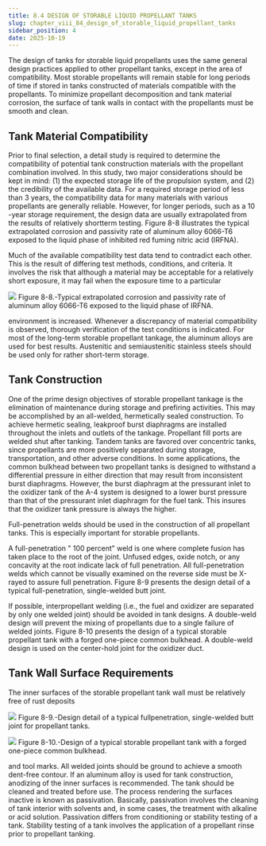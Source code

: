 ```yaml
---
title: 8.4 DESIGN OF STORABLE LIQUID PROPELLANT TANKS
slug: chapter_viii_84_design_of_storable_liquid_propellant_tanks
sidebar_position: 4
date: 2025-10-19
---
```


The design of tanks for storable liquid propellants uses the same general design practices applied to other propellant tanks, except in the area of compatibility. Most storable propellants will remain stable for long periods of time if stored in tanks constructed of materials compatible with the propellants. To minimize propellant decomposition and tank material corrosion, the surface of tank walls in contact with the propellants must be smooth and clean.

## Tank Material Compatibility

Prior to final selection, a detail study is required to determine the compatibility of potential tank construction materials with the propellant combination involved. In this study, two major considerations should be kept in mind: (1) the expected storage life of the propulsion system, and (2) the credibility of the available data. For a required storage period of less than 3 years, the compatibility data for many materials with various propellants are generally reliable. However, for longer periods, such as a 10 -year storage requirement, the design data are usually extrapolated from the results of relatively shortterm testing. Figure 8-8 illustrates the typical extrapolated corrosion and passivity rate of aluminum alloy 6066-T6 exposed to the liquid phase of inhibited red fuming nitric acid (IRFNA).

Much of the available compatibility test data tend to contradict each other. This is the result of differing test methods, conditions, and criteria. It involves the risk that although a material may be acceptable for a relatively short exposure, it may fail when the exposure time to a particular

![](/img/DLPRE/image_290.jpg)
Figure 8-8.-Typical extrapolated corrosion and passivity rate of aluminum alloy 6066-T6 exposed to the liquid phase of IRFNA.

environment is increased. Whenever a discrepancy of material compatibility is observed, thorough verification of the test conditions is indicated. For most of the long-term storable propellant tankage, the aluminum alloys are used for best results. Austenitic and semiaustenitic stainless steels should be used only for rather short-term storage.

## Tank Construction

One of the prime design objectives of storable propellant tankage is the elimination of maintenance during storage and prefiring activities. This may be accomplished by an all-welded, hermetically sealed construction. To achieve hermetic sealing, leakproof burst diaphragms are installed throughout the inlets and outlets of the tankage. Propellant fill ports are welded shut after tanking. Tandem tanks are favored over concentric tanks, since propellants are more positively separated during storage, transportation, and other adverse conditions. In some applications, the common bulkhead between two propellant tanks is designed to withstand a differential pressure in either direction that may result from inconsistent burst diaphragms. However, the burst diaphragm at the pressurant inlet to the oxidizer tank of the A-4 system is designed to a lower burst pressure than that of the pressurant inlet diaphragm for the fuel tank. This insures that the oxidizer tank pressure is always the higher.

Full-penetration welds should be used in the construction of all propellant tanks. This is especially important for storable propellants.

A full-penetration " 100 percent" weld is one where complete fusion has taken place to the root of the joint. Unfused edges, oxide notch, or any concavity at the root indicate lack of full penetration. All full-penetration welds which cannot be visually examined on the reverse side must be X-rayed to assure full penetration. Figure 8-9 presents the design detail of a typical full-penetration, single-welded butt joint.

If possible, interpropellant welding (i.e., the fuel and oxidizer are separated by only one welded joint) should be avoided in tank designs. A double-weld design will prevent the mixing of propellants due to a single failure of welded joints. Figure 8-10 presents the design of a typical storable propellant tank with a forged one-piece common bulkhead. A double-weld design is used on the center-hold joint for the oxidizer duct.

## Tank Wall Surface Requirements

The inner surfaces of the storable propellant tank wall must be relatively free of rust deposits

![](/img/DLPRE/image_291.jpg)
Figure 8-9.-Design detail of a typical fullpenetration, single-welded butt joint for propellant tanks.

![](/img/DLPRE/image_292.jpg)
Figure 8-10.-Design of a typical storable propellant tank with a forged one-piece common bulkhead.

and tool marks. All welded joints should be ground to achieve a smooth dent-free contour. If an aluminum alloy is used for tank construction, anodizing of the inner surfaces is recommended. The tank should be cleaned and treated before use. The process rendering the surfaces inactive is known as passivation. Basically, passivation involves the cleaning of tank interior with solvents and, in some cases, the treatment with alkaline or acid solution. Passivation differs from conditioning or stability testing of a tank. Stability testing of a tank involves the application of a propellant rinse prior to propellant tanking.